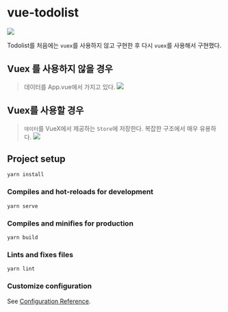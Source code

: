 # vue-todolist

![](https://images.velog.io/images/sonypark/post/af423388-9b24-486b-adef-2f1db407550f/Screen%20Shot%202020-06-30%20at%207.21.12%20PM.png)

Todolist를 처음에는 `vuex`를 사용하지 않고 구현한 후 다시 `vuex`를 사용해서 구현했다.

## Vuex 를 사용하지 않을 경우
> 데이터를 App.vue에서 가지고 있다.
![](https://images.velog.io/images/sonypark/post/57b2e396-1a7b-4429-8106-4a46bb3f1bd3/Untitled.png)

## Vuex를 사용할 경우
> `데이터`를 VueX에서 제공하는 `Store`에 저장한다.
> 복잡한 구조에서 매우 유용하다.
![](https://images.velog.io/images/sonypark/post/f043f72f-2111-4848-a48a-24f6f32f1e15/Untitled%20(1).png)


## Project setup
```
yarn install
```

### Compiles and hot-reloads for development
```
yarn serve
```

### Compiles and minifies for production
```
yarn build
```

### Lints and fixes files
```
yarn lint
```

### Customize configuration
See [Configuration Reference](https://cli.vuejs.org/config/).
